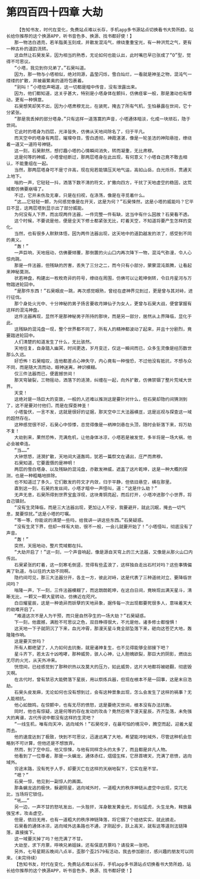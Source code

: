 # 第四百四十四章 大劫
        【告知书友，时代在变化，免费站点难以长存，手机app多书源站点切换看书大势所趋，站长给你推荐的这个换源APP，听书音色多、换源、找书都好使！】
       那一物洁白透亮，若羊脂美玉刻成，并散发混沌气，缭绕重重宝光，有一种洪荒之气，更有一种古朴的道韵流转。
       这自然让石昊发呆，因为相当的熟悉，无论如何也能认出，此时嘴巴早已张成了“O”型，觉得不可思议。
       “小塔，我见到你兄弟了。”石昊叫道。
       因为，那一物与小塔相似，绝对同源，晶莹闪烁，雪白灿烂，一看就是神圣之物，混沌气一缕缕的扩散，并被最繁奥的道符包裹着。
       “别叫！”小塔低声喝道，这一切都是暗中传音，没有泄露出来。
       因为，他们都知道，这关乎甚大，特别是小塔身体在颤抖，仿佛痉挛一般，那是激动也有悸动，更有一种惧意。
       石昊想笑却笑不出，因为小塔肃穆无比，在装死，掩去了所有气机，生怕暴露在世间，它十分紧张。
       “那是我丢掉的部分塔身。”只有这样一道落寞的声音，小塔通体暗淡，化成一块顽石，隐于世间。
       它此时的塔身为四层，光泽皆失，仿佛从天地间除名了，归于平凡。
       而天空中的塔身有两层，璀璨夺目，雪白透彻，神霞湛湛，像是一轮圣洁的神阳悬挂，缭绕着一道又一道符号神链。
       这一刻，石昊默然，想打趣小塔的心情瞬间消失，转而凝重，无比肃穆。
       这是何等的神威，小塔曾经断过，那两层塔身在此出现，有何意义？小塔自己竟不敢去相认，不能重组在一起。
       当然，那两层塔身可不是寸许高，现在宛若能镇压天地气运，高如山岳，白光烁烁，贯通天上地下。
       嗡的一声，它轻轻一抖，洒落下数不清的符文，扩撒向四方，干扰了天地虚空的稳固，这荒域都仿佛要崩塌了。
       不过，它并未伤及无辜，只是在扫视，在涤荡，像是在寻觅着什么。
       “这……它轻轻一颤，为何感觉像是在开天，这是为何？”石昊悚然，这是小塔的威能吗？它平日不显，这两层塔到显示出了部分威能。
       为何没有人下界，而出现两件法器，一件完整一件有缺，这当中有什么因故？石昊看不透。
       这个时候，不要说是他，便是全天下修士都紧张无比，盯着天空，不知道将要产生怎样的变化。
       当然，也有很多人默默体悟，因为两件法器出现，这天地中的道韵越发的浓了，感受到不同的奥义。
       “轰！”
       一声巨响，天地摇动，仿佛要倾覆，那倒置的火山口内再次降下一物，混沌气弥漫，令人心惊肉跳。
       那是一件法器，但残缺的厉害，丢失了三分之二，而今只有小部分，蒙蒙混沌蒸腾，让看起来神秘莫测。
       状若神盘，构建出一枚枚奇异的符号，缭绕在周围，仿佛可以让乾坤倒转，令日月星河与万物踏进轮回中。
       “是那件东西！”石昊眼皮一跳，再次感觉眼熟，曾经在虚神界见到过，更是曾与其对峙，进行征伐。
       那个身处火光中、十分神秘的男子扬言要收月婵仙子为女人，更曾与石昊大战，便曾掌握有这样的混沌神盘。
       这件法器再现，显然不是那神秘男子所持的那块，而是另一部分，居然从上界降临，显化于此。
       这残缺的混沌盘一现，整个世界都不同了，所有人的精神都波动了起来，并且十分剧烈，竟要踏进轮回中。
       人们清楚的知道发生了什么，无比骇然。
       天地往复，自身踏入幽冥，时间更迭，岁月变迁，仅这一瞬间而已，众多生灵像是经历数世那么久远。
       好恐怖！石昊暗叹，连他都差点心神失守，内心竟有一种惶恐，不过他没有抵抗，不想与众不同，而是随大流而动，眼神迷离，神识模糊。
       仅三件法器而已，便震撼世间！
       那天穹破裂，三物摇动，洒落下的涟漪，纠缠在一起，向外扩散，仿佛禁锢了整片荒域大世界。
       天变！
       这绝对是一场巨大的变故，一般的人还难以推测这是要针对什么，但石昊却隐约间猜测到了，这不是要对付他们，而是在探查神圣！
       小塔蛰伏，一言不发，这就是很好的证据，那天空中三大法器横亘，这是巡视与探查这一域的超然存在。
       这种感觉很不好，石昊心中惊悸，总觉得像是一柄神剑悬在头顶，随时会斩落下来，将万劫不复！
       大劫到来，果然恐怖，充满危机，让他身体冰凉，小塔若是被发觉，多半将是一场大祸，他必会被牵连。
       “当……”
       大钟悠悠，涟漪扩散，天地间大道轰鸣，犹若一篇祭文在诵出，庄严而肃穆。
       石昊知道，它要震慑的是神明！
       两层的雪白塔身、以及残缺的混沌盘，亦散发神威，遮盖了这片乾坤，这是一种大概的探测，也是一种粗略地排除。
       也不知道过了多久，它们散发的符文才内敛，归于平静，但依旧悬空，横在那里。
       直到这一刻，石昊的发丝间，小塔才暗中一声怪叫，道：“这是什么劫？”
       无声无息，石昊所得到世界宝盒浮现，这块青铜亮起，而后打开，小塔冲进那个小世界，将自己镇封。
       “没有生灵降临，而是三大法器出现，更加让人不安，我要避开，就此沉眠，掩去一切气息，莫要惊扰。”这是小塔的叮嘱。
       “等一等，你能说的清楚一些吗，给我讲一讲这些东西。”石昊疑惑。
       “没有生灵下界，但却一样有大劫，很不一般，一会儿就要开始了！”小塔怪叫，彻底没有了声音。
       “轰！”
       突然，天摇地动，整片荒域都在抖。
       “大劫开启了！”这一刻，一个声音响起，像是源自天穹上的三大法器，又像是从那火山口内传出。
       石昊紧张的盯着，这一刻寒毛倒竖，觉得有些孟浪了，这样独自走出石村对吗？这些事情偏离了轨道，与以往的大劫不同啊。
       隐约间可见，那三大法器分开，各主一方，彼此对峙，这是代表了三种道统对立、要降临世间吗？
       嗡隆一声，下一刻，三件法器模糊了，而这朗朗乾坤，在这白日间，竟映现出满天星斗，清晰无比，一颗又一颗大星转动，仿佛近在咫尺。
       白日耀星辰，这是一种诡异而妖孽的天地异象，据传每一次出现都要死很多人，意味着天大的劫难开启了。
       “难道这次不是人为干预，而只是自然孕生的一场大劫？”石昊疑惑。
       下一刻，他震撼，满脸不可思议之色，双目睁得很大，不光是他，诸多修士都惶惧！
       这天地一下子就阴沉了下来，血光冲霄，那漫天星斗竟全部坠落下来，砸向这苍茫大地，轰隆隆作响。
       这是要灭世吗？
       所有人都绝望了，人力如何去抗衡，就是诸神复生，也不见得能够全部接下吧？
       星斗齐下，若太古十凶咆哮，那种威势，骇人心神，让人胆魄欲裂，那巨大的阴影，燃烧出无尽的火光，从天外冲来。
       恍惚间，已经感觉到了那种炽热以及莫大的压力，如此威势，这片大地都将被砸翻，彻底毁灭啊。
       在古代时，曾有禁忌大能劈落下星辰，用以祭炼兵器，但现在根本不是一回事，这是末日浩劫。
       石昊头皮发麻，无论如何也没有想到过，会有这种景象出现，怎么会发生了这样的祸事？无人能相抗。
       他心如鼓鸣，在惊颤中，也有无尽的愤怒，这是要绝灭世间，根本没有办法抗衡。
       同时，他也有惊疑，这是何等的存在发动的攻击？竟然召唤下漫天星辰，齐齐坠落，未免强大的离谱，古代传说中都没有这样的生灵吧？
       “一线生机，唯有向天冲，逃向域外！”石昊咬牙，在最可怕的境况中，腾空而起，迎着大星而去。
       他的速度达到了极致，快到不可思议，迅速远离了大地，希望能冲到域外，尽管这种机会忽略到不可计算，但他还是不想放弃。
       然而，到了空中后，他又惊悚，与他有同样念头的太多了，而且都是非凡人物。
       他看到了一位尊者，那是一头螭龙，通体赤红，熠熠生辉，它昂首啸天，充满了悲愤，逃向域外。
       穷途末路，没有死于人手，却要灭亡在这样的天崩地裂下，它实在是不甘。
       “嗯？”
       石昊一惊，他见到一副惊人的画面。
       那条螭龙逃的极快，躲避陨星，逃向域外时，一道粗大的秩序神链从虚空中出现，突兀无比，当场将它锁住。
       “吼……”
       另一边，一声不甘的怒吼发出，一头狴犴，浑身散发黄金光，形似猛虎，头生龙角，释放最强宝术，攻击虚空。
       但是，依旧无用，也有一道粗大的秩序神链降落，将它捆了个结结实实，就此掳走。
       石昊看的通体冰凉，逃向域外这条路也不通，才刚起步，跃上高天，就有这等道则法链降落，直接擒下。
       这一域要灭掉了吗？他充满了不甘。
       大劫至，求下月票，呼唤兄弟姐妹，还有保底月票吗？请投来一张吧。
       另外，七号星期五晚间八点半，歪那个歪2579有活动，我去参加剧讨，感兴趣的朋友可以同来。（未完待续）
       【告知书友，时代在变化，免费站点难以长存，手机app多书源站点切换看书大势所趋，站长给你推荐的这个换源APP，听书音色多、换源、找书都好使！】